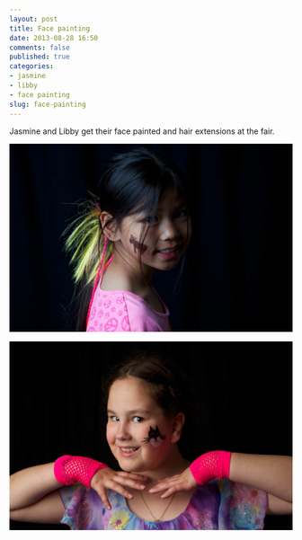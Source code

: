 ```yaml
---
layout: post
title: Face painting
date: 2013-08-28 16:50
comments: false
published: true
categories:
- jasmine
- libby
- face painting
slug: face-painting
---
```

Jasmine and Libby get their face painted and hair extensions at the fair.

![](/assets/images/2013/2013-05-05/jasmine.jpg)

![](/assets/images/2013/2013-05-05/libby.jpg)
